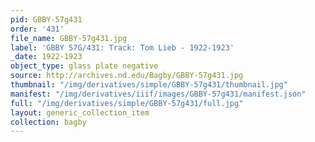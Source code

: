 ```yaml
---
pid: GBBY-57g431
order: '431'
file_name: GBBY-57g431.jpg
label: 'GBBY 57G/431: Track: Tom Lieb - 1922-1923'
_date: 1922-1923
object_type: glass plate negative
source: http://archives.nd.edu/Bagby/GBBY-57g431.jpg
thumbnail: "/img/derivatives/simple/GBBY-57g431/thumbnail.jpg"
manifest: "/img/derivatives/iiif/images/GBBY-57g431/manifest.json"
full: "/img/derivatives/simple/GBBY-57g431/full.jpg"
layout: generic_collection_item
collection: bagby
---
```

